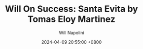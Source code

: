---
title: "Will On Success: Santa Evita by Tomas Eloy Martinez"
author: Will Napolini
date: 2024-04-09 20:55:00 +0800
categories: [Mindset, Book-summaries]
tags:
  [
    santa-evita,
    tomas-eloy-martinez,
    argentina-history,
    evita-peron,
    john-f-kennedy,
    political-intrigue,
    cold-war,
    argentine-culture,
    biography,
    historical-fiction,
    peronism,
    marilyn-monroe,
    latin-america-history,
    jorge-luis-borges,
    juan-peron
  ]
image: https://pbs.twimg.com/media/GO15oKAXAAEkQs3?format=jpg&name=large
alt: "Will On Success: Santa Evita by Tomas Eloy Martinez"
fallback:
  - 
  # Replace with the URL of your backup image
  -
  # Replace with the URL of your backup image
---